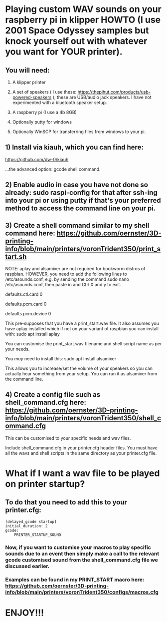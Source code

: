 # Playing custom WAV sounds on your raspberry pi in klipper HOWTO (I use 2001 Space Odyssey samples but knock yourself out with whatever you want for YOUR printer).

## You will need:

1) A klipper printer

2) A set of speakers ( I use these: https://thepihut.com/products/usb-powered-speakers ); these are USB/audio jack speakers.  I have not experimented with a bluetooth speaker setup.

3) A raspberry pi (I use a 4b 8GB)

4) Optionally putty for windows

5) Optionally WinSCP for transferring files from windows to your pi.

## 1) Install via kiauh, which you can find here:

https://github.com/dw-0/kiauh 

...the advanced option: gcode shell command.

## 2) Enable audio in case you have not done so already: sudo raspi-config for that after ssh-ing into your pi or using putty if that's your preferred method to access the command line on your pi.

## 3) Create a shell command similar to my shell command here: https://github.com/oernster/3D-printing-info/blob/main/printers/voronTrident350/print_start.sh

NOTE: aplay and alsamixer are not required for bookworm distros of raspbian.  HOWEVER, you need to add the following lines to /etc/asounds.conf, e.g. by sending the command sudo nano /etc/asounds.conf, then paste in and Ctrl X and y to exit.

defaults.ctl.card 0

defaults.pcm.card 0

defaults.pcm.device 0

This pre-supposes that you have a print_start.wav file.  It also assumes you have aplay installed which if not on your variant of raspbian you can install with: sudo apt install aplay


You can customise the print_start.wav filename and shell script name as per your needs.


You _may_ need to install this: sudo apt install alsamixer

This allows you to increase/set the volume of your speakers so you can actually hear something from your setup.  You can run it as alsamixer from the command line.

## 4) Create a config file such as shell_command.cfg here: https://github.com/oernster/3D-printing-info/blob/main/printers/voronTrident350/shell_command.cfg

This can be customised to your specific needs and wav files.  

Include shell_command.cfg in your printer.cfg header files.  You must have all the wavs and shell scripts in the same directory as your printer.cfg file.


# What if I want a wav file to be played on printer startup?

## To do that you need to add this to your printer.cfg:

```
[delayed_gcode startup]
initial_duration: 2
gcode:
    PRINTER_STARTUP_SOUND
```

### Now, if you want to customise your macros to play specific sounds due to an event then simply make a call to the relevant gcode customised sound from the shell_command.cfg file we discussed earlier.
### Examples can be found in my PRINT_START macro here: https://github.com/oernster/3D-printing-info/blob/main/printers/voronTrident350/configs/macros.cfg

# ENJOY!!!


